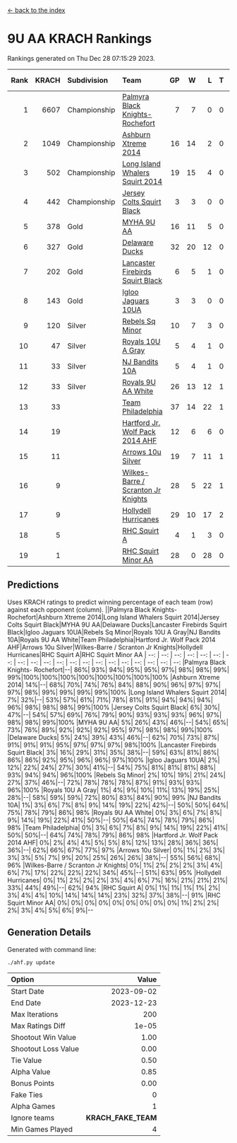 [<- back to the index](readme.md)
# 9U AA KRACH Rankings
Rankings generated on Thu Dec 28 07:15:29 2023.

Rank|KRACH|Subdivision|Team|GP|W|L|T|OTW|OTL|SoS|Exp Wins|Win Diff
---:|---:|:---|:---|---:|---:|---:|---:|---:|---:|---:|---:|---:
1|6607|Championship|[Palmyra Black Knights- Rochefort](https://gamesheetstats.com/seasons/3659/teams/140260/schedule)|7|7|0|0|0|0|134|7.8|-0.0
2|1049|Championship|[Ashburn Xtreme 2014](https://gamesheetstats.com/seasons/3659/teams/140217/schedule)|16|14|2|0|0|0|177|14.9|0.0
3|502|Championship|[Long Island Whalers Squirt 2014](https://gamesheetstats.com/seasons/3659/teams/140221/schedule)|19|15|4|0|1|0|219|15.9|0.0
4|442|Championship|[Jersey Colts Squirt Black](https://gamesheetstats.com/seasons/3659/teams/140254/schedule)|3|3|0|0|0|0|18|3.9|0.0
5|378|Gold|[MYHA 9U AA](https://gamesheetstats.com/seasons/3659/teams/140222/schedule)|16|11|5|0|2|0|256|11.9|0.0
6|327|Gold|[Delaware Ducks](https://gamesheetstats.com/seasons/3659/teams/140218/schedule)|32|20|12|0|0|3|853|20.8|-0.0
7|202|Gold|[Lancaster Firebirds Squirt Black](https://gamesheetstats.com/seasons/3659/teams/140256/schedule)|6|5|1|0|0|0|64|5.9|0.0
8|143|Gold|[Igloo Jaguars 10UA](https://gamesheetstats.com/seasons/3659/teams/140253/schedule)|3|3|0|0|0|0|6|3.9|0.0
9|120|Silver|[Rebels Sq Minor](https://gamesheetstats.com/seasons/3659/teams/140223/schedule)|10|7|3|0|1|1|165|7.9|0.0
10|47|Silver|[Royals 10U A Gray](https://gamesheetstats.com/seasons/3659/teams/140262/schedule)|5|4|1|0|0|0|12|4.9|0.0
11|33|Silver|[NJ Bandits 10A](https://gamesheetstats.com/seasons/3659/teams/140259/schedule)|5|4|1|0|0|0|12|4.9|0.0
12|33|Silver|[Royals 9U AA White](https://gamesheetstats.com/seasons/3659/teams/140225/schedule)|26|13|12|1|0|0|153|14.4|0.0
13|33||[Team Philadelphia](https://gamesheetstats.com/seasons/3659/teams/140265/schedule)|37|14|22|1|2|1|564|15.4|0.0
14|19||[Hartford Jr. Wolf Pack 2014 AHF](https://gamesheetstats.com/seasons/3659/teams/140219/schedule)|12|6|6|0|0|0|125|6.9|0.0
15|11||[Arrows 10u Silver](https://gamesheetstats.com/seasons/3659/teams/140216/schedule)|19|7|11|1|1|0|127|8.4|0.0
16|9||[Wilkes-Barre / Scranton Jr Knights](https://gamesheetstats.com/seasons/3659/teams/140228/schedule)|28|5|22|1|0|1|625|6.4|0.0
17|9||[Hollydell Hurricanes](https://gamesheetstats.com/seasons/3659/teams/140220/schedule)|29|10|17|2|0|0|86|11.9|0.0
18|5||[RHC Squirt A](https://gamesheetstats.com/seasons/3659/teams/140261/schedule)|4|1|3|0|0|0|13|1.9|0.0
19|1||[RHC Squirt Minor AA](https://gamesheetstats.com/seasons/3659/teams/140224/schedule)|28|0|28|0|0|1|98|0.9|0.0

## Predictions
Uses KRACH ratings to predict winning percentage of each team (row) against each opponent (column).
||Palmyra Black Knights- Rochefort|Ashburn Xtreme 2014|Long Island Whalers Squirt 2014|Jersey Colts Squirt Black|MYHA 9U AA|Delaware Ducks|Lancaster Firebirds Squirt Black|Igloo Jaguars 10UA|Rebels Sq Minor|Royals 10U A Gray|NJ Bandits 10A|Royals 9U AA White|Team Philadelphia|Hartford Jr. Wolf Pack 2014 AHF|Arrows 10u Silver|Wilkes-Barre / Scranton Jr Knights|Hollydell Hurricanes|RHC Squirt A|RHC Squirt Minor AA
| --: | --: | --: | --: | --: | --: | --: | --: | --: | --: | --: | --: | --: | --: | --: | --: | --: | --: | --: | --: 
|Palmyra Black Knights- Rochefort|--| 86%| 93%| 94%| 95%| 95%| 97%| 98%| 98%| 99%| 99%|100%|100%|100%|100%|100%|100%|100%|100%
|Ashburn Xtreme 2014| 14%|--| 68%| 70%| 74%| 76%| 84%| 88%| 90%| 96%| 97%| 97%| 97%| 98%| 99%| 99%| 99%| 99%|100%
|Long Island Whalers Squirt 2014|  7%| 32%|--| 53%| 57%| 61%| 71%| 78%| 81%| 91%| 94%| 94%| 94%| 96%| 98%| 98%| 98%| 99%|100%
|Jersey Colts Squirt Black|  6%| 30%| 47%|--| 54%| 57%| 69%| 76%| 79%| 90%| 93%| 93%| 93%| 96%| 97%| 98%| 98%| 99%|100%
|MYHA 9U AA|  5%| 26%| 43%| 46%|--| 54%| 65%| 73%| 76%| 89%| 92%| 92%| 92%| 95%| 97%| 98%| 98%| 99%|100%
|Delaware Ducks|  5%| 24%| 39%| 43%| 46%|--| 62%| 70%| 73%| 87%| 91%| 91%| 91%| 95%| 97%| 97%| 97%| 98%|100%
|Lancaster Firebirds Squirt Black|  3%| 16%| 29%| 31%| 35%| 38%|--| 59%| 63%| 81%| 86%| 86%| 86%| 92%| 95%| 96%| 96%| 97%|100%
|Igloo Jaguars 10UA|  2%| 12%| 22%| 24%| 27%| 30%| 41%|--| 54%| 75%| 81%| 81%| 81%| 88%| 93%| 94%| 94%| 96%|100%
|Rebels Sq Minor|  2%| 10%| 19%| 21%| 24%| 27%| 37%| 46%|--| 72%| 78%| 78%| 78%| 87%| 91%| 93%| 93%| 96%|100%
|Royals 10U A Gray|  1%|  4%|  9%| 10%| 11%| 13%| 19%| 25%| 28%|--| 58%| 59%| 59%| 72%| 80%| 83%| 84%| 90%| 99%
|NJ Bandits 10A|  1%|  3%|  6%|  7%|  8%|  9%| 14%| 19%| 22%| 42%|--| 50%| 50%| 64%| 75%| 78%| 79%| 86%| 98%
|Royals 9U AA White|  0%|  3%|  6%|  7%|  8%|  9%| 14%| 19%| 22%| 41%| 50%|--| 50%| 64%| 74%| 78%| 79%| 86%| 98%
|Team Philadelphia|  0%|  3%|  6%|  7%|  8%|  9%| 14%| 19%| 22%| 41%| 50%| 50%|--| 64%| 74%| 78%| 79%| 86%| 98%
|Hartford Jr. Wolf Pack 2014 AHF|  0%|  2%|  4%|  4%|  5%|  5%|  8%| 12%| 13%| 28%| 36%| 36%| 36%|--| 62%| 66%| 67%| 77%| 97%
|Arrows 10u Silver|  0%|  1%|  2%|  3%|  3%|  3%|  5%|  7%|  9%| 20%| 25%| 26%| 26%| 38%|--| 55%| 56%| 68%| 96%
|Wilkes-Barre / Scranton Jr Knights|  0%|  1%|  2%|  2%|  2%|  3%|  4%|  6%|  7%| 17%| 22%| 22%| 22%| 34%| 45%|--| 51%| 63%| 95%
|Hollydell Hurricanes|  0%|  1%|  2%|  2%|  2%|  3%|  4%|  6%|  7%| 16%| 21%| 21%| 21%| 33%| 44%| 49%|--| 62%| 94%
|RHC Squirt A|  0%|  1%|  1%|  1%|  1%|  2%|  3%|  4%|  4%| 10%| 14%| 14%| 14%| 23%| 32%| 37%| 38%|--| 91%
|RHC Squirt Minor AA|  0%|  0%|  0%|  0%|  0%|  0%|  0%|  0%|  0%|  1%|  2%|  2%|  2%|  3%|  4%|  5%|  6%|  9%|--

## Generation Details

Generated with command line:
```
./ahf.py update
```

| Option | Value |
| :----- | ----: |
| Start Date | 2023-09-02 |
| End Date | 2023-12-23 |
| Max Iterations | 200 |
| Max Ratings Diff | 1e-05 |
| Shootout Win Value | 1.00 |
| Shootout Loss Value | 0.00 |
| Tie Value | 0.50 |
| Alpha Value | 0.85 |
| Bonus Points | 0.00 |
| Fake Ties | 0 |
| Alpha Games | 1 |
| Ignore teams | __KRACH_FAKE_TEAM__ |
| Min Games Played | 4 |


